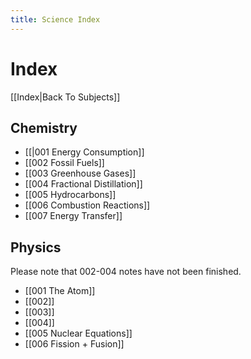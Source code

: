 ```yaml
---
title: Science Index
---
```

# Index
[[Index|Back To Subjects]]

## Chemistry

- [[|001 Energy Consumption]]
- [[002 Fossil Fuels]]
- [[003 Greenhouse Gases]]
- [[004 Fractional Distillation]]
- [[005 Hydrocarbons]]
- [[006 Combustion Reactions]]
- [[007 Energy Transfer]]


## Physics
Please note that 002-004 notes have not been finished.
- [[001 The Atom]]
- [[002]]
- [[003]]
- [[004]]
- [[005 Nuclear Equations]]
- [[006 Fission + Fusion]]




